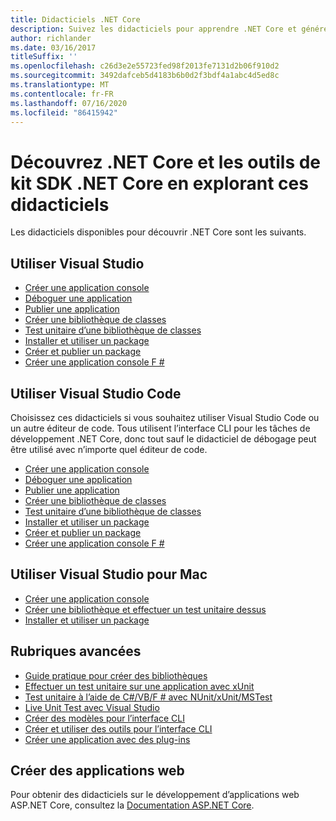 ```yaml
---
title: Didacticiels .NET Core
description: Suivez les didacticiels pour apprendre .NET Core et générer des applications et des bibliothèques sur Mac, Linux et Windows.
author: richlander
ms.date: 03/16/2017
titleSuffix: ''
ms.openlocfilehash: c26d3e2e55723fed98f2013fe7131d2b06f910d2
ms.sourcegitcommit: 3492dafceb5d4183b6b0d2f3bdf4a1abc4d5ed8c
ms.translationtype: MT
ms.contentlocale: fr-FR
ms.lasthandoff: 07/16/2020
ms.locfileid: "86415942"
---
```

# <a name="learn-net-core-and-the-net-core-sdk-tools-by-exploring-these-tutorials"></a>Découvrez .NET Core et les outils de kit SDK .NET Core en explorant ces didacticiels

Les didacticiels disponibles pour découvrir .NET Core sont les suivants.

## <a name="use-visual-studio"></a>Utiliser Visual Studio

- [Créer une application console](with-visual-studio.md)
- [Déboguer une application](debugging-with-visual-studio.md)
- [Publier une application](publishing-with-visual-studio.md)
- [Créer une bibliothèque de classes](library-with-visual-studio.md)
- [Test unitaire d’une bibliothèque de classes](testing-library-with-visual-studio.md)
- [Installer et utiliser un package](/nuget/quickstart/install-and-use-a-package-in-visual-studio)
- [Créer et publier un package](/nuget/quickstart/create-and-publish-a-package-using-visual-studio)
- [Créer une application console F #](../../fsharp/get-started/get-started-visual-studio.md)

## <a name="use-visual-studio-code"></a>Utiliser Visual Studio Code

Choisissez ces didacticiels si vous souhaitez utiliser Visual Studio Code ou un autre éditeur de code. Tous utilisent l’interface CLI pour les tâches de développement .NET Core, donc tout sauf le didacticiel de débogage peut être utilisé avec n’importe quel éditeur de code.

- [Créer une application console](with-visual-studio-code.md)
- [Déboguer une application](debugging-with-visual-studio-code.md)
- [Publier une application](publishing-with-visual-studio-code.md)
- [Créer une bibliothèque de classes](library-with-visual-studio-code.md)
- [Test unitaire d’une bibliothèque de classes](testing-library-with-visual-studio-code.md)
- [Installer et utiliser un package](/nuget/quickstart/install-and-use-a-package-using-the-dotnet-cli)
- [Créer et publier un package](/nuget/quickstart/create-and-publish-a-package-using-the-dotnet-cli)
- [Créer une application console F #](../../fsharp/get-started/get-started-vscode.md)

## <a name="use-visual-studio-for-mac"></a>Utiliser Visual Studio pour Mac

- [Créer une application console](using-on-mac-vs.md)
- [Créer une bibliothèque et effectuer un test unitaire dessus](library-with-visual-studio-mac.md)
- [Installer et utiliser un package](/nuget/quickstart/install-and-use-a-package-in-visual-studio-mac)

## <a name="advanced-topics"></a>Rubriques avancées

- [Guide pratique pour créer des bibliothèques](libraries.md)
- [Effectuer un test unitaire sur une application avec xUnit](testing-with-cli.md)
- [Test unitaire à l’aide de C#/VB/F # avec NUnit/xUnit/MSTest](../testing/index.md)
- [Live Unit Test avec Visual Studio](/visualstudio/test/live-unit-testing-start)
- [Créer des modèles pour l’interface CLI](cli-templates-create-item-template.md)
- [Créer et utiliser des outils pour l’interface CLI](../tools/global-tools-how-to-create.md)
- [Créer une application avec des plug-ins](creating-app-with-plugin-support.md)

## <a name="create-web-apps"></a>Créer des applications web

Pour obtenir des didacticiels sur le développement d’applications web ASP.NET Core, consultez la [Documentation ASP.NET Core](/aspnet/core/).
